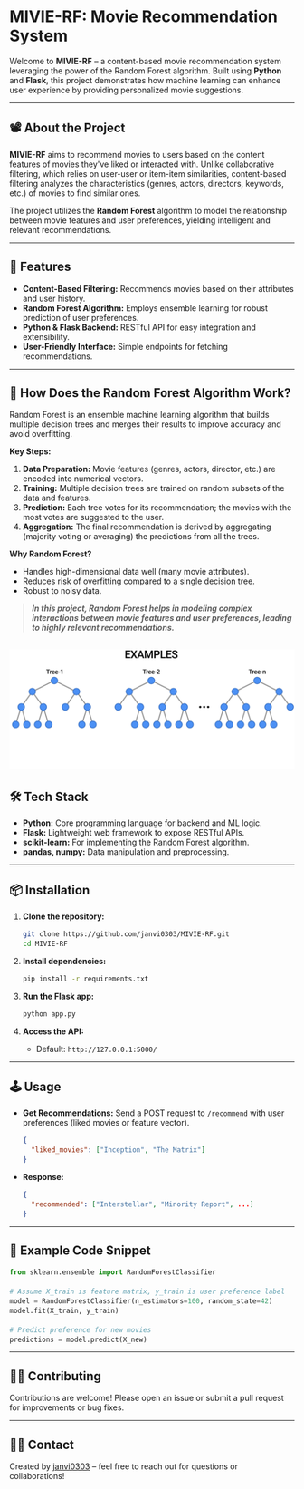 # MIVIE-RF: Movie Recommendation System

Welcome to **MIVIE-RF** – a content-based movie recommendation system leveraging the power of the Random Forest algorithm. Built using **Python** and **Flask**, this project demonstrates how machine learning can enhance user experience by providing personalized movie suggestions.

---

## 📽️ About the Project

**MIVIE-RF** aims to recommend movies to users based on the content features of movies they've liked or interacted with. Unlike collaborative filtering, which relies on user-user or item-item similarities, content-based filtering analyzes the characteristics (genres, actors, directors, keywords, etc.) of movies to find similar ones.

The project utilizes the **Random Forest** algorithm to model the relationship between movie features and user preferences, yielding intelligent and relevant recommendations.

---

## 🚀 Features

- **Content-Based Filtering:** Recommends movies based on their attributes and user history.
- **Random Forest Algorithm:** Employs ensemble learning for robust prediction of user preferences.
- **Python & Flask Backend:** RESTful API for easy integration and extensibility.
- **User-Friendly Interface:** Simple endpoints for fetching recommendations.

---

## 🧠 How Does the Random Forest Algorithm Work?

Random Forest is an ensemble machine learning algorithm that builds multiple decision trees and merges their results to improve accuracy and avoid overfitting.

**Key Steps:**
1. **Data Preparation:** Movie features (genres, actors, director, etc.) are encoded into numerical vectors.
2. **Training:** Multiple decision trees are trained on random subsets of the data and features.
3. **Prediction:** Each tree votes for its recommendation; the movies with the most votes are suggested to the user.
4. **Aggregation:** The final recommendation is derived by aggregating (majority voting or averaging) the predictions from all the trees.

**Why Random Forest?**
- Handles high-dimensional data well (many movie attributes).
- Reduces risk of overfitting compared to a single decision tree.
- Robust to noisy data.

> _**In this project, Random Forest helps in modeling complex interactions between movie features and user preferences, leading to highly relevant recommendations.**_


![Random Forest GIF](randomforest.gif)
---

## 🛠️ Tech Stack

- **Python:** Core programming language for backend and ML logic.
- **Flask:** Lightweight web framework to expose RESTful APIs.
- **scikit-learn:** For implementing the Random Forest algorithm.
- **pandas, numpy:** Data manipulation and preprocessing.

---

## 📦 Installation

1. **Clone the repository:**
   ```bash
   git clone https://github.com/janvi0303/MIVIE-RF.git
   cd MIVIE-RF
   ```

2. **Install dependencies:**
   ```bash
   pip install -r requirements.txt
   ```

3. **Run the Flask app:**
   ```bash
   python app.py
   ```

4. **Access the API:**
   - Default: `http://127.0.0.1:5000/`

---

## 🕹️ Usage

- **Get Recommendations:**
  Send a POST request to `/recommend` with user preferences (liked movies or feature vector).
  ```json
  {
    "liked_movies": ["Inception", "The Matrix"]
  }
  ```

- **Response:**
  ```json
  {
    "recommended": ["Interstellar", "Minority Report", ...]
  }
  ```

---

## 📑 Example Code Snippet

```python
from sklearn.ensemble import RandomForestClassifier

# Assume X_train is feature matrix, y_train is user preference label
model = RandomForestClassifier(n_estimators=100, random_state=42)
model.fit(X_train, y_train)

# Predict preference for new movies
predictions = model.predict(X_new)
```

---

## 👩‍💻 Contributing

Contributions are welcome! Please open an issue or submit a pull request for improvements or bug fixes.

---

## 🙋‍♀️ Contact

Created by [janvi0303](https://github.com/janvi0303) – feel free to reach out for questions or collaborations!
